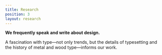 ```yaml
---
title: Research
position: 3
layout: research
---
```


**We frequently speak and write about design.**

A fascination with type—not only trends, but the details of typesetting and the history of metal and wood type—informs our work.
